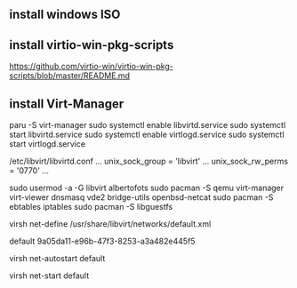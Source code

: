 ## install windows ISO
## install virtio-win-pkg-scripts
https://github.com/virtio-win/virtio-win-pkg-scripts/blob/master/README.md

## install Virt-Manager
paru -S virt-manager
sudo systemctl enable libvirtd.service
sudo systemctl start libvirtd.service
sudo systemctl enable virtlogd.service
sudo systemctl start virtlogd.service

/etc/libvirt/libvirtd.conf
...
unix_sock_group = 'libvirt'
...
unix_sock_rw_perms = '0770'
...

sudo usermod -a -G libvirt albertofots
sudo pacman -S qemu virt-manager virt-viewer dnsmasq vde2 bridge-utils openbsd-netcat
sudo pacman -S ebtables iptables
sudo pacman -S libguestfs

virsh net-define /usr/share/libvirt/networks/default.xml

<network>
  <name>default</name>
  <uuid>9a05da11-e96b-47f3-8253-a3a482e445f5</uuid>
  <forward mode='nat'/>
  <bridge name='virbr0' stp='on' delay='0'/>
  <mac address='52:54:00:0a:cd:21'/>
  <ip address='192.168.122.1' netmask='255.255.255.0'>
    <dhcp>
      <range start='192.168.122.2' end='192.168.122.254'/>
    </dhcp>
  </ip>
</network>


virsh net-autostart default

virsh net-start default
